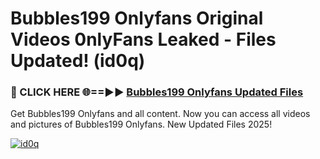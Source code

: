 # Bubbles199 Onlyfans Original Videos 0nlyFans Leaked - Files Updated! (id0q)

<h3>🔴 CLICK HERE 🌐==►► <a href="https://tinyurl.com/2jnfzry5" rel="nofollow">Bubbles199 Onlyfans Updated Files</a></h3>

Get Bubbles199 Onlyfans and all content. Now you can access all videos and pictures of Bubbles199 Onlyfans. New Updated Files 2025!

[![id0q](https://i.imgur.com/GyGTBgg.gif)](https://tinyurl.com/2jnfzry5)
